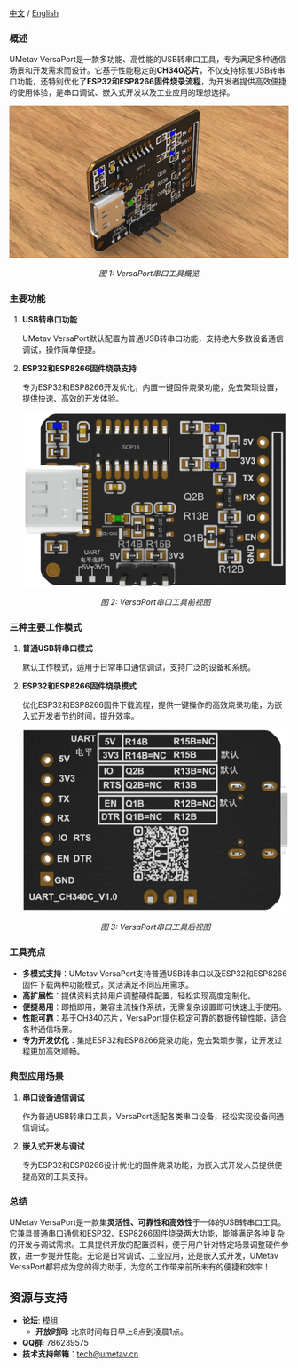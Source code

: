 [中文](https://github.com/WeCanSTU/VersaPort-USB2Serial/blob/main/README_CN.md) / [English](https://github.com/WeCanSTU/VersaPort-USB2Serial/blob/main/README.md)


### **概述**

UMetav VersaPort是一款多功能、高性能的USB转串口工具，专为满足多种通信场景和开发需求而设计。它基于性能稳定的**CH340芯片**，不仅支持标准USB转串口功能，还特别优化了**ESP32和ESP8266固件烧录流程**，为开发者提供高效便捷的使用体验，是串口调试、嵌入式开发以及工业应用的理想选择。

<div align="center">
  <img src="./resources/overview.png" alt="Overview" width="600">
  <p><em>图 1: VersaPort串口工具概览</em></p>
</div>

### **主要功能**

1. **USB转串口功能**
    
    UMetav VersaPort默认配置为普通USB转串口功能，支持绝大多数设备通信调试，操作简单便捷。
    
2. **ESP32和ESP8266固件烧录支持**
    
    专为ESP32和ESP8266开发优化，内置一键固件烧录功能，免去繁琐设置，提供快速、高效的开发体验。
    
    <div align="center">
        <img src="./resources/front.png" alt="Aries Plus Front View" width="600">
        <p><em>图 2: VersaPort串口工具前视图</em></p>
    </div>
    
### **三种主要工作模式**

1. **普通USB转串口模式**
    
    默认工作模式，适用于日常串口通信调试，支持广泛的设备和系统。
    
2. **ESP32和ESP8266固件烧录模式**
    
    优化ESP32和ESP8266固件下载流程，提供一键操作的高效烧录功能，为嵌入式开发者节约时间，提升效率。

    <div align="center">
        <img src="./resources/back.png" alt="Back View" width="600">
        <p><em>图 3: VersaPort串口工具后视图</em></p>
    </div>
### **工具亮点**

- **多模式支持**：UMetav VersaPort支持普通USB转串口以及ESP32和ESP8266固件下载两种功能模式，灵活满足不同应用需求。
- **高扩展性**：提供资料支持用户调整硬件配置，轻松实现高度定制化。
- **便捷易用**：即插即用，兼容主流操作系统，无需复杂设置即可快速上手使用。
- **性能可靠**：基于CH340芯片，VersaPort提供稳定可靠的数据传输性能，适合各种通信场景。
- **专为开发优化**：集成ESP32和ESP8266烧录功能，免去繁琐步骤，让开发过程更加高效顺畅。

### **典型应用场景**

1. **串口设备通信调试**
    
    作为普通USB转串口工具，VersaPort适配各类串口设备，轻松实现设备间通信调试。
    
2. **嵌入式开发与调试**
    
    专为ESP32和ESP8266设计优化的固件烧录功能，为嵌入式开发人员提供便捷高效的工具支持。

### **总结**

UMetav VersaPort是一款集**灵活性、可靠性和高效性**于一体的USB转串口工具。它兼具普通串口通信和ESP32、ESP8266固件烧录两大功能，能够满足各种复杂的开发与调试需求。工具提供开放的配置资料，便于用户针对特定场景调整硬件参数，进一步提升性能。无论是日常调试、工业应用，还是嵌入式开发，UMetav VersaPort都将成为您的得力助手，为您的工作带来前所未有的便捷和效率！

## **资源与支持**

- **论坛**: [模组](https://forum.umetav.cn/t/module)
    - **开放时间**: 北京时间每日早上8点到凌晨1点。
- **QQ群**: 786239575
- **技术支持邮箱**：[tech@umetav.cn](mailto:tech@umetav.cn)
